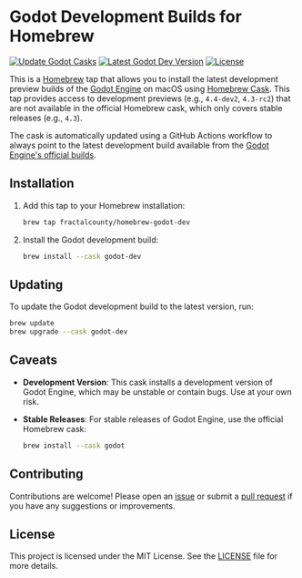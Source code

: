 # Godot Development Builds for Homebrew

[![Update Godot Casks](https://github.com/fractalcounty/homebrew-godot-dev/actions/workflows/update-cask.yml/badge.svg)](https://github.com/fractalcounty/homebrew-godot-dev/actions/workflows/update-cask.yml)
[![Latest Godot Dev Version](https://img.shields.io/github/v/tag/godotengine/godot-builds?label=version&include_prereleases&sort=semver)](https://github.com/godotengine/godot-builds/releases)
[![License](https://img.shields.io/github/license/fractalcounty/homebrew-godot-dev)](LICENSE)

This is a [Homebrew](https://brew.sh/) tap that allows you to install the latest development preview builds of the [Godot Engine](https://godotengine.org/) on macOS using [Homebrew Cask](https://github.com/Homebrew/homebrew-cask). This tap provides access to development previews (e.g., `4.4-dev2`, `4.3-rc2`) that are not available in the official Homebrew cask, which only covers stable releases (e.g., `4.3`).

The cask is automatically updated using a GitHub Actions workflow to always point to the latest development build available from the [Godot Engine's official builds](https://github.com/godotengine/godot-builds/releases).

## Installation

1. Add this tap to your Homebrew installation:

    ```zsh
    brew tap fractalcounty/homebrew-godot-dev
    ```

2. Install the Godot development build:

    ```zsh
    brew install --cask godot-dev
    ```

## Updating

To update the Godot development build to the latest version, run:

```zsh
brew update
brew upgrade --cask godot-dev
```

## Caveats

- **Development Version**: This cask installs a development version of Godot Engine, which may be unstable or contain bugs. Use at your own risk.
- **Stable Releases**: For stable releases of Godot Engine, use the official Homebrew cask:

    ```zsh
    brew install --cask godot
    ```

## Contributing

Contributions are welcome! Please open an [issue](https://github.com/fractalcounty/homebrew-godot-dev/issues) or submit a [pull request](https://github.com/fractalcounty/homebrew-godot-dev/pulls) if you have any suggestions or improvements.

## License

This project is licensed under the MIT License. See the [LICENSE](LICENSE) file for more details.
